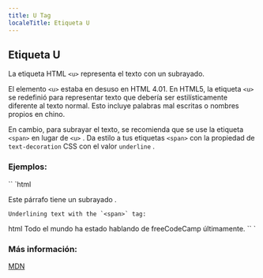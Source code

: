 ```yaml
---
title: U Tag
localeTitle: Etiqueta U
---
```

## Etiqueta U

La etiqueta HTML `<u>` representa el texto con un subrayado.

El elemento `<u>` estaba en desuso en HTML 4.01. En HTML5, la etiqueta `<u>` se redefinió para representar texto que debería ser estilísticamente diferente al texto normal. Esto incluye palabras mal escritas o nombres propios en chino.

En cambio, para subrayar el texto, se recomienda que se use la etiqueta `<span>` en lugar de `<u>` . Da estilo a tus etiquetas `<span>` con la propiedad de `text-decoration` CSS con el valor `underline` .

### Ejemplos:

\`\` \`html

Este párrafo tiene un subrayado .
```
Underlining text with the `<span>` tag: 
```

html Todo el mundo ha estado hablando de freeCodeCamp últimamente. \`\` \`

### Más información:

[MDN](https://developer.mozilla.org/en-US/docs/Web/HTML/Element/u)